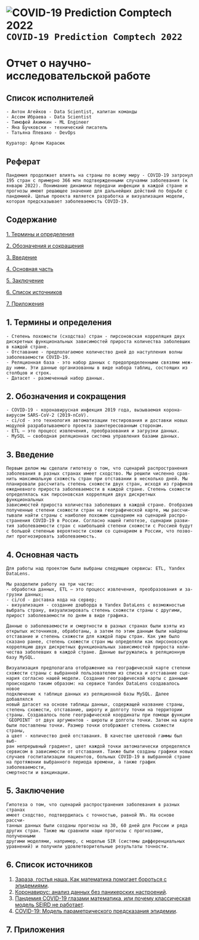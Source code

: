 # ![COVID-19 Prediction Comptech 2022](https://via.placeholder.com/15/889eff/000000?text=+) `COVID-19 Prediction Comptech 2022`
# Отчет о научно-исследовательской работе
 
## Список исполнителей
```
- Антон Агейков - Data Scientist, капитан команды
- Ассем Ибраева - Data Scientist
- Тимофей Акимкин - ML Engineer
- Яна Бучковски - технический писатель
- Татьяна Плевако - DevOps

Куратор: Артем Карасюк
```
## Реферат
```
Пандемия продолжает влиять на страны по всему миру - COVID‐19 затронул 
195 стран с примерно 366 млн подтвержденными случаями заболевания (к 
январю 2022). Понимание динамики передачи инфекции в каждой стране и 
прогнозы имеют решающее значение для дальнейших действий по борьбе с 
пандемией. Целью проекта является разработка и визуализация модели, 
которая предсказывает заболеваемость COVID-19.
```
 
## Содержание
 
[1. Термины и определения](#Термины_и_определения)

[2. Обозначения и сокращения](#Обозначения_и_сокращения)

[3. Введение](#Введение)

[4. Основная часть](#Основная_часть)

[5. Заключение](#Заключение)

[6. Список источников](#Источники)

[7. Приложения](#Приложение)

 
## 1. Термины и определения
<a name="Термины_и_определения"></a> 
```
- Степень похожести (сходства) стран - пирсоновская корреляция двух
дискретных функциональных зависимостей прироста количества заболевших
в каждой стране. 
- Отставание - предполагаемое количество дней до наступления волны
заболеваемости COVID-19.
- Реляционная база - это набор данных с предопределенными связями меж-
ду ними. Эти данные организованны в виде набора таблиц, состоящих из 
столбцов и строк.
- Датасет - размеченный набор данных.

```
## 2. Обозначения и сокращения
<a name="Обозначения_и_сокращения"></a> 
```
- COVID-19 - коронавирусная инфекция 2019 года, вызываемая корона-
вирусом SARS-CoV-2 (2019-nCoV).
- ci/cd - это технология автоматизации тестирования и доставки новых 
модулей разрабатываемого проекта заинтересованным сторонам.
- ETL – это процесс извлечения, преобразования и загрузки данных.
- MySQL — свободная реляционная система управления базами данных.
```
 
## 3. Введение
<a name="Введение"></a> 
```
Первым делом мы сделали гипотезу о том, что сценарий распространения 
заболевания в разных странах имеет сходство. Мы решили численно срав-
нить максимальную схожесть стран при отставании в несколько дней. Мы
планировали рассчитать степень схожести двух стран, исходя из графиков
ежедневного прироста заболеваемости в каждой стране. Степень схожести
определялась как пирсоновская корреляция двух дискретных функциональных
зависимостей прироста количества заболевших в каждой стране. Отобразив 
полученные степени схожести стран на географической карте, мы рассчи-
тывали найти страны с наиболее похожим сценарием на сценарий распро-
странения COVID-19 в России. Согласно нашей гипотезе, сценарии разви-
тия заболеваемости стран с наибольшей степени схожести с Россией будут
с большой степенью вероятности схожи со сценарием в России, что позво-
лит прогнозировать заболеваемость.
```
 
## 4. Основная часть
<a name="Основная_часть"></a>
```
Для работы над проектом были выбраны следующие сервисы: ETL, Yandex 
DataLens.

Мы разделили работу на три части:
- обработка данных, ETL – это процесс извлечения, преобразования и за-
грузки данных;
- ci/cd - доставка кода на сервер;
- визуализация - создание дэшборда в Yandex DataLens с возможностью 
выбрать страну, визуализировать степень схожести страны с другими, 
прирост заболеваемости по дням в виде графика.

Данные о заболеваемости и смертности в разных странах были взяты из
открытых источников, обработаны, а затем по этим данным были найдены
отставание и степень схожести для каждой пары стран. Как уже было
сказано ранее, степень схожести стран мы определяли как пирсоновскую
корреляцию двух дискретных функциональных зависимостей прироста коли-
чества заболевших в каждой стране. Данные выгружались в реляционную
базу MySQL.

Визуализация предполагала отображение на географической карте степени
схожести страны с выбранной пользователем из списка и отставание сце-
нария согласно нашей модели. Создание географической карты с данными
происходило таким образом: на сервисе Yandex DataLens создавалось новое
подключение к таблице данных из реляционной базы MySQL. Далее добавлялся
новый датасет на основе таблицы данных, содержащей название страны,
степень схожести, отставание, широту и долготу точки на территории 
страны. Создавалось поле географической координаты при помощи функции
`GEOPOINT` от двух аргументов - широты и долготы точки. Затем на карте
были поставлены точки. Размер точки отображает степень схожести страны, 
а цвет - количество дней отставания. В качестве цветовой гаммы был выб-
ран непрерывный градиент, цвет каждой точки автоматически определялся 
сервисом в зависимости от отставания. Также были созданы графики новых
случаев госпитализации пациентов, больных COVID-19 в выбранной стране 
на протяжении выбранного периода времени, а также график заболеваемости,
смертности и вакцинации.

```
 
## 5. Заключение
<a name="Заключение"></a>
```
Гипотеза о том, что сценарий распространения заболевания в разных странах
имеет сходство, подтвердилась с точностью, равной N%. На основе рассчи-
танных данных были созданы прогнозы на 30, 60 дней для России и ряда
других стран. Также мы сравнили наши прогнозы с прогнозами, полученными
другими моделями, например, с моделью SIR (системы дифференциальных 
уравнений) и получили удовлетворительные результаты точности.
```
 
## 6. Список источников
<a name="Источники"></a>
1. [Зараза, гостья наша. Как математика помогает бороться с эпидемиями](https://nplus1.ru/material/2019/12/26/epidemic-math).
2. [Коронавирус: анализ данных без паникерских настроений](https://proglib.io/p/koronavirus-analiz-dannyh-bez-panikerskih-nastroeniy-2020-02-20).
3. [Пандемия COVID-19 глазами математика, или почему классическая модель SEIRD не работает](https://habr.com/ru/post/500348/).
4. [COVID-19: Модель параметрического предсказания эпидемии](https://habr.com/ru/post/507744/).


 
## 7. Приложения
<a name="Приложение"></a>
```

```
